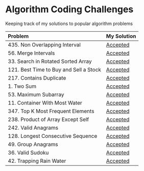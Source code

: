 # Algorithm Coding Challenges
Keeping track of my solutions to popular algorithm problems

| Problem | My Solution |
| :-- | :-- |
| 435. Non Overlapping Interval | [Accepted](md/435.md) |
| 56. Merge Intervals | [Accepted](md/56.md) |
| 33. Search in Rotated Sorted Array | [Accepted](md/33.md)
| 121. Best Time to Buy and Sell a Stock | [Accepted](md/121.md)
| 217. Contains Duplicate | [Accepted](md/217.md)
| 1. Two Sum | [Accepted](md/1.md)
| 53. Maximum Subarray | [Accepted](md/53.md)
| 11. Container With Most Water | [Accepted](md/11.md)
| 347. Top K Most Frequent Elements | [Accepted](md/347.md)
| 238. Product of Array Except Self | [Accepted](md/238.md)
| 242. Valid Anagrams | [Accepted](md/242.md)
| 128. Longest Consecutive Sequence | [Accepted](md/128.md)
| 49. Group Anagrams | [Accepted](md/49.md)
| 36. Valid Sudoku | [Accepted](md/36.md)
| 42. Trapping Rain Water | [Accepted](md/42.md)

